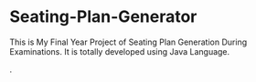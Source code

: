 # Seating-Plan-Generator

This is My Final Year Project of Seating Plan Generation During Examinations. It is totally developed using Java Language.

















































































.







































